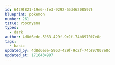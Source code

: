 ```yaml
---
id: 6429f821-19e6-4fe3-9292-56d462085976
blueprint: pokemon
number: 261
title: Poochyena
types:
  - dark
author: 4d8d6ede-5963-429f-9c2f-74b897007e0c
tags:
  - basic
updated_by: 4d8d6ede-5963-429f-9c2f-74b897007e0c
updated_at: 1716434997
---
```

